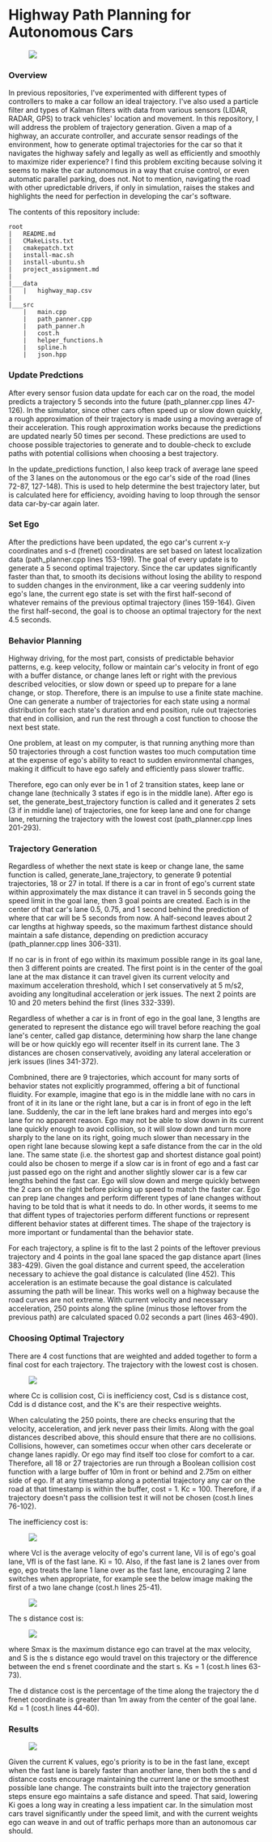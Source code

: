 # Highway Path Planning for Autonomous Cars
<figure>
  <img src="readme_images/open.png"/>
</figure>
 <p></p>
 
### Overview
In previous repositories, I've experimented with different types of controllers to make a car follow an ideal trajectory. I've also used a particle filter and types of Kalman filters with data from various sensors (LIDAR, RADAR, GPS) to track vehicles' location and movement. In this repository, I will address the problem of trajectory generation. Given a map of a highway, an accurate controller, and accurate sensor readings of the environment, how to generate optimal trajectories for the car so that it navigates the highway safely and legally as well as efficiently and smoothly to maximize rider experience? I find this problem exciting because solving it seems to make the car autonomous in a way that cruise control, or even automatic parallel parking, does not. Not to mention, navigating the road with other upredictable drivers, if only in simulation, raises the stakes and highlights the need for perfection in developing the car's software. 
 
The contents of this repository include:
```
root
|   README.md
|   CMakeLists.txt
|   cmakepatch.txt
|   install-mac.sh
|   install-ubuntu.sh
|   project_assignment.md
|
|___data
|   |   highway_map.csv
|
|___src
    |   main.cpp
    |   path_panner.cpp
    |   path_panner.h
    |   cost.h
    |   helper_functions.h
    |   spline.h
    |   json.hpp
```

### Update Predctions
After every sensor fusion data update for each car on the road, the model predicts a trajectory 5 seconds into the future (path_planner.cpp lines 47-126). In the simulator, since other cars often speed up or slow down quickly, a rough approximation of their trajectory is made using a moving average of their acceleration. This rough approximation works because the predictions are updated nearly 50 times per second. These predictions are used to choose possible trajectories to generate and to double-check to exclude paths with potential collisions when choosing a best trajectory.

In the update_predictions function, I also keep track of average lane speed of the 3 lanes on the autonomous or the ego car's side of the road (lines 72-87, 127-148). This is used to help determine the best trajectory later, but is calculated here for efficiency, avoiding having to loop through the sensor data car-by-car again later.

### Set Ego
After the predictions have been updated, the ego car's current x-y coordinates and s-d (frenet) coordinates are set based on latest localization data (path_planner.cpp lines 153-199). The goal of every update is to generate a 5 second optimal trajectory. Since the car updates significantly faster than that, to smooth its decisions without losing the ability to respond to sudden changes in the environment, like a car veering suddenly into ego's lane, the current ego state is set with the first half-second of whatever remains of the previous optimal trajectory (lines 159-164). Given the first half-second, the goal is to choose an optimal trajectory for the next 4.5 seconds.

### Behavior Planning
Highway driving, for the most part, consists of predictable behavior patterns, e.g. keep velocity, follow or maintain car's velocity in front of ego with a buffer distance, or change lanes left or right with the previous described velocities, or slow down or speed up to prepare for a lane change, or stop. Therefore, there is an impulse to use a finite state machine. One can generate a number of trajectories for each state using a normal distribution for each state's duration and end position, rule out trajectories that end in collision, and run the rest through a cost function to choose the next best state.

One problem, at least on my computer, is that running anything more than 50 trajectories through a cost function wastes too much computation time at the expense of ego's ability to react to sudden environmental changes, making it difficult to have ego safely and efficiently pass slower traffic. 

Therefore, ego can only ever be in 1 of 2 transition states, keep lane or change lane (technically 3 states if ego is in the middle lane). After ego is set, the generate_best_trajectory function is called and it generates 2 sets (3 if in middle lane) of trajectories, one for keep lane and one for change lane, returning the trajectory with the lowest cost (path_planner.cpp lines 201-293).

### Trajectory Generation
Regardless of whether the next state is keep or change lane, the same function is called, generate_lane_trajectory, to generate 9 potential trajectories, 18 or 27 in total. If there is a car in front of ego's current state within approximately the max distance it can travel in 5 seconds going the speed limit in the goal lane, then 3 goal points are created. Each is in the center of that car's lane 0.5, 0.75, and 1 second behind the prediction of where that car will be 5 seconds from now. A half-second leaves about 2 car lengths at highway speeds, so the maximum farthest distance should maintain a safe distance, depending on prediction accuracy (path_planner.cpp lines 306-331).

If no car is in front of ego within its maximum possible range in its goal lane, then 3 different points are created. The first point is in the center of the goal lane at the max distance it can travel given its current velocity and maximum acceleration threshold, which I set conservatively at 5 m/s2, avoiding any longitudinal acceleration or jerk issues. The next 2 points are 10 and 20 meters behind the first (lines 332-339).

Regardless of whether a car is in front of ego in the goal lane, 3 lengths are generated to represent the distance ego will travel before reaching the goal lane's center, called gap distance, determining how sharp the lane change will be or how quickly ego will recenter itself in its current lane. The 3 distances are chosen conservatively, avoiding any lateral acceleration or jerk issues (lines 341-372).

Combnined, there are 9 trajectories, which account for many sorts of behavior states not explicitly programmed, offering a bit of functional fluidity. For example, imagine that ego is in the middle lane with no cars in front of it in its lane or the right lane, but a car is in front of ego in the left lane. Suddenly, the car in the left lane brakes hard and merges into ego's lane for no apparent reason. Ego may not be able to slow down in its current lane quickly enough to avoid collision, so it will slow down and turn more sharply to the lane on its right, going much slower than necessary in the open right lane because slowing kept a safe distance from the car in the old lane. The same state (i.e. the shortest gap and shortest distance goal point) could also be chosen to merge if a slow car is in front of ego and a fast car just passed ego on the right and another slightly slower car is a few car lengths behind the fast car. Ego will slow down and merge quickly between the 2 cars on the right before picking up speed to match the faster car. Ego can prep lane changes and perform different types of lane changes without having to be told that is what it needs to do. In other words, it seems to me that diffent types of trajectories perform different functions or represent different behavior states at different times. The shape of the trajectory is more important or fundamental than the behavior state.

For each trajectory, a spline is fit to the last 2 points of the leftover previous trajectory and 4 points in the goal lane spaced the gap distance apart (lines 383-429). Given the goal distance and current speed, the acceleration necessary to achieve the goal distance is calculated (line 452). This acceleration is an estimate because the goal distance is calculated assuming the path will be linear. This works well on a highway because the road curves are not extreme. With current velocity and necessary acceleration, 250 points along the spline (minus those leftover from the previous path) are calculated spaced 0.02 seconds a part (lines 463-490). 

### Choosing Optimal Trajectory
There are 4 cost functions that are weighted and added together to form a final cost for each trajectory. The trajectory with the lowest cost is chosen.

<figure>
  <img src="readme_images/total_cost.png"/>
</figure>
 <p></p>
where Cc is collision cost, Ci is inefficiency cost, Csd is s distance cost, Cdd is d distance cost, and the K's are their respective weights.

When calculating the 250 points, there are checks ensuring that the velocity, acceleration, and jerk never pass their limits. Along with the goal distances described above, this should ensure that there are no collisions. Collisions, however, can sometimes occur when other cars decelerate or change lanes rapidly. Or ego may find itself too close for comfort to a car. Therefore, all 18 or 27 trajectories are run through a Boolean collision cost function with a large buffer of 10m in front or behind and 2.75m on either side of ego. If at any timestamp along a potential trajectory any car on the road at that timestamp is within the buffer, cost = 1. Kc = 100. Therefore, if a trajectory doesn't pass the collision test it will not be chosen (cost.h lines 76-102).

The inefficiency cost is:
<figure>
  <img src="readme_images/inefficiency_cost.png"/>
</figure>
 <p></p>
where Vcl is the average velocity of ego's current lane, Vil is of ego's goal lane, Vfl is of the fast lane. Ki = 10. Also, if the fast lane is 2 lanes over from ego, ego treats the lane 1 lane over as the fast lane, encouraging 2 lane switches when appropriate, for example see the below image making the first of a two lane change (cost.h lines 25-41).

<figure>
  <img src="readme_images/double_lane_change.png"/>
</figure>
 <p></p>
 
The s distance cost is:
<figure>
  <img src="readme_images/s_cost.png"/>
</figure>
 <p></p>
where Smax is the maximum distance ego can travel at the max velocity, and S is the s distance ego would travel on this trajectory or the difference between the end s frenet coordinate and the start s. Ks = 1 (cost.h lines 63-73). 

The d distance cost is the percentage of the time along the trajectory the d frenet coordinate is greater than 1m away from the center of the goal lane. Kd = 1 (cost.h lines 44-60).

### Results
<figure>
  <img src="readme_images/lane_weave.png"/>
</figure>
 <p></p>
Given the current K values, ego's priority is to be in the fast lane, except when the fast lane is barely faster than another lane, then both the s and d distance costs encourage maintaining the current lane or the smoothest possible lane change. The constraints built into the trajectory generation steps ensure ego maintains a safe distance and speed. That said, lowering Ki goes a long way in creating a less impatient car. In the simulation most cars travel significantly under the speed limit, and with the current weights ego can weave in and out of traffic perhaps more than an autonomous car should.
